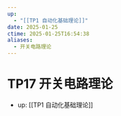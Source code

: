```yaml
---
up:
  - "[[TP1 自动化基础理论]]"
date: 2025-01-25
ctime: 2025-01-25T16:54:38
aliases:
  - 开关电路理论
---
```


# TP17 开关电路理论

- up: [[TP1 自动化基础理论]]
